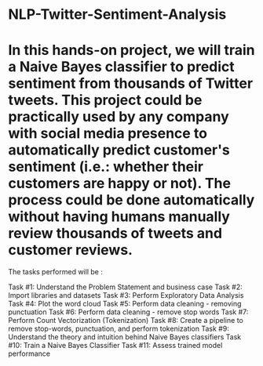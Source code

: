 # NLP-Twitter-Sentiment-Analysis

# In this hands-on project, we will train a Naive Bayes classifier to predict sentiment from thousands of Twitter tweets. This project could be practically used by any company with social media presence to automatically predict customer's sentiment (i.e.: whether their customers are happy or not). The process could be done automatically without having humans manually review thousands of tweets and customer reviews. 


The tasks performed will be :

Task #1: Understand the Problem Statement and business case
Task #2: Import libraries and datasets
Task #3: Perform Exploratory Data Analysis
Task #4: Plot the word cloud
Task #5: Perform data cleaning - removing punctuation
Task #6: Perform data cleaning - remove stop words
Task #7: Perform Count Vectorization (Tokenization)
Task #8: Create a pipeline to remove stop-words, punctuation, and perform tokenization
Task #9: Understand the theory and intuition behind Naive Bayes classifiers
Task #10: Train a Naive Bayes Classifier
Task #11: Assess trained model performance

